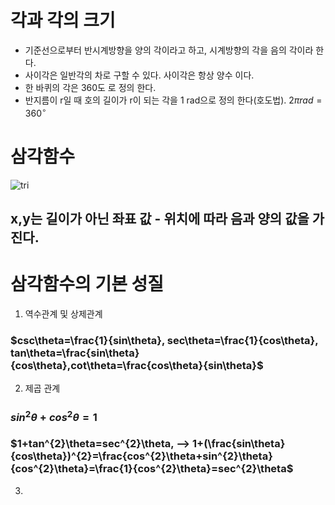 # 각과 각의 크기
 + 기준선으로부터 반시계방향을 양의 각이라고 하고, 시계방향의 각을 음의 각이라 한다.
 + 사이각은 일반각의 차로 구할 수 있다. 사이각은 항상 양수 이다.
 + 한 바퀴의 각은 360도 로 정의 한다.
 + 반지름이 r일 때 호의 길이가 r이 되는 각을 1 rad으로 정의 한다(호도법). $2\pi rad=360^{\circ}$

# 삼각함수
![tri](https://github.com/DooHub/Electromagnetic_Math/assets/99073912/5f8af861-c68b-430c-b0fc-e87b2dfd28cb)

## x,y는 길이가 아닌 좌표 값 - 위치에 따라 음과 양의 값을 가진다.

# 삼각함수의 기본 성질
1) 역수관계 및 상제관계
  ### $csc\theta=\frac{1}{sin\theta}, sec\theta=\frac{1}{cos\theta}, tan\theta=\frac{sin\theta}{cos\theta},cot\theta=\frac{cos\theta}{sin\theta}$
2) 제곱 관계
  ### $sin^{2}\theta + cos^{2}\theta = 1$
  ### $1+tan^{2}\theta=sec^{2}\theta, --> 1+(\frac{sin\theta}{cos\theta})^{2}=\frac{cos^{2}\theta+sin^{2}\theta}{cos^{2}\theta}=\frac{1}{cos^{2}\theta}=sec^{2}\theta$
3) 
